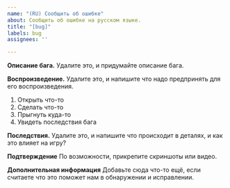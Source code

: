 ```yaml
---
name: "(RU) Сообщить об ошибке"
about: Сообщить об ошибке на русском языке.
title: "[bug]"
labels: bug
assignees: ''

---
```


**Описание бага.**
Удалите это, и придумайте описание бага.

**Воспроизведение.**
Удалите это, и напишите что надо предпринять для его воспроизведения.
1. Открыть что-то
2. Сделать что-то
3. Прыгнуть куда-то
4. Увидеть последствия бага

**Последствия.**
Удалите это, и напишите что происходит в деталях, и как это влияет на игру?

**Подтверждение**
По возможности, прикрепите скриншоты или видео.

**Дополнительная информация**
Добавьте сюда что-то ещё, если считаете что это поможет нам в обнаружении и исправлении.

